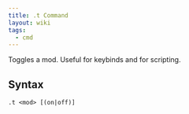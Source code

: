 ```yaml
---
title: .t Command
layout: wiki
tags:
  - cmd
---
```

Toggles a mod. Useful for keybinds and for scripting.

## Syntax
`.t <mod> [(on|off)]`
